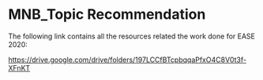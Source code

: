 # MNB_Topic Recommendation


The following link contains all the resources related the work done for EASE 2020:

https://drive.google.com/drive/folders/197LCCfBTcpbqqaPfxO4C8V0t3f-XFnKT

